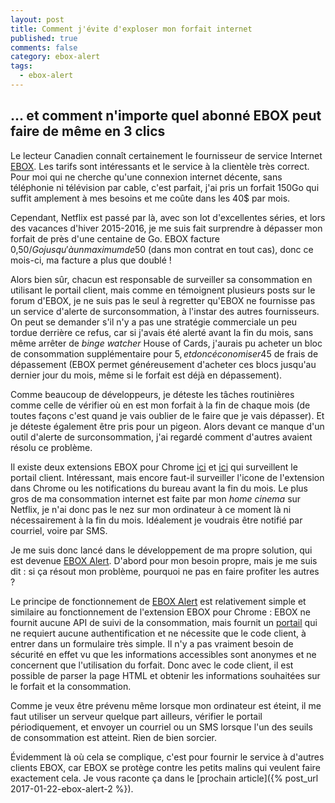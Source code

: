 ```yaml
---
layout: post
title: Comment j'évite d'exploser mon forfait internet
published: true
comments: false
category: ebox-alert
tags:
  - ebox-alert
---
```


## ... et comment n'importe quel abonné EBOX peut faire de même en 3 clics

Le lecteur Canadien connaît certainement le fournisseur de service Internet [EBOX](http://ebox.ca). Les tarifs sont intéressants et le service à la clientèle très correct. Pour moi qui ne cherche qu'une connexion internet décente, sans téléphonie ni télévision par cable, c'est parfait, j'ai pris un forfait 150Go qui suffit amplement à mes besoins et me coûte dans les 40$ par mois.

Cependant, Netflix est passé par là, avec son lot d'excellentes séries, et lors des vacances d'hiver 2015-2016, je me suis fait surprendre à dépasser mon forfait de près d'une centaine de Go. EBOX facture 0,50$/Go jusqu'à un maximum de 50$ (dans mon contrat en tout cas), donc ce mois-ci, ma facture a plus que doublé ! 

Alors bien sûr, chacun est responsable de surveiller sa consommation en utilisant le portail client, mais comme en témoignent plusieurs posts sur le forum d'EBOX, je ne suis pas le seul à regretter qu'EBOX ne fournisse pas un service d'alerte de surconsommation, à l'instar des autres fournisseurs. On peut se demander s'il n'y a pas une stratégie commerciale un peu tordue derrière ce refus, car si j'avais été alerté avant la fin du mois, sans même arrêter de _binge watcher_ House of Cards, j'aurais pu acheter un bloc de consommation supplémentaire pour 5$, et donc économiser 45$ de frais de dépassement (EBOX permet généreusement d'acheter ces blocs jusqu'au dernier jour du mois, même si le forfait est déjà en dépassement).

Comme beaucoup de développeurs, je déteste les tâches routinières comme celle de vérifier où en est mon forfait à la fin de chaque mois (de toutes façons c'est quand je vais oublier de le faire que je vais dépasser). Et je déteste également être pris pour un pigeon. Alors devant ce manque d'un outil d'alerte de surconsommation, j'ai regardé comment d'autres avaient résolu ce problème.

Il existe deux extensions EBOX pour Chrome [ici](https://chrome.google.com/webstore/detail/electronic-box-internet-u/naddhcamlnfbidmhpfnkfcekjhdjelia?hl=fr) et [ici](https://chrome.google.com/webstore/detail/bandwidth-monitoring-for/hhobonigdddkgbnmhapcihbilefoaifd?hl=fr) qui surveillent le portail client. Intéressant, mais encore faut-il surveiller l'icone de l'extension dans Chrome ou les notifications du bureau avant la fin du mois. Le plus gros de ma consommation internet est faite par mon _home cinema_ sur Netflix, je n'ai donc pas le nez sur mon ordinateur à ce moment là ni nécessairement à la fin du mois. Idéalement je voudrais être notifié par courriel, voire par SMS.

Je me suis donc lancé dans le développement de ma propre solution, qui est devenue [EBOX Alert][ebox-alert]. D'abord pour mon besoin propre, mais je me suis dit : si ça résout mon problème, pourquoi ne pas en faire profiter les autres ?

Le principe de fonctionnement de [EBOX Alert][ebox-alert] est relativement simple et similaire au fonctionnement de l'extension EBOX pour Chrome : EBOX ne fournit aucune API de suivi de la consommation, mais fournit un [portail](http://conso.ebox.ca) qui ne requiert aucune authentification et ne nécessite que le code client, à entrer dans un formulaire très simple. Il n'y a pas vraiment besoin de sécurité en effet vu que les informations accessibles sont anonymes et ne concernent que l'utilisation du forfait. Donc avec le code client, il est possible de parser la page HTML et obtenir les informations souhaitées sur le forfait et la consommation.

Comme je veux être prévenu même lorsque mon ordinateur est éteint, il me faut utiliser un serveur quelque part ailleurs, vérifier le portail périodiquement, et envoyer un courriel ou un SMS lorsque l'un des seuils de consommation est atteint. Rien de bien sorcier.

Évidemment là où cela se complique, c'est pour fournir le service à d'autres clients EBOX, car EBOX se protège contre les petits malins qui veulent faire exactement cela. Je vous raconte ça dans le [prochain article]({% post_url 2017-01-22-ebox-alert-2 %}).


[ebox-alert]: http://www.ebox-alert.ca "ebox-alert.ca"
